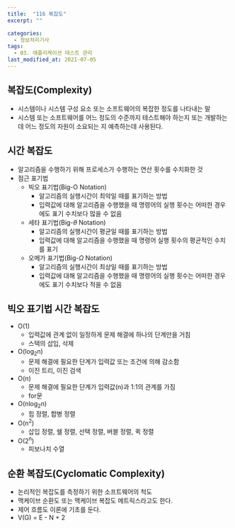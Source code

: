```yaml
---
title:  "116 복잡도"
excerpt: ""

categories:
  - 정보처리기사
tags:
  - 03. 애플리케이션 테스트 관리
last_modified_at: 2021-07-05
---
```






## 복잡도(Complexity)

+ 시스템이나 시스템 구성 요소 또는 소프트웨어의 복잡한 정도를 나타내는 말
+ 시스템 또는 소프트웨어를 어느 정도의 수준까지 테스트해야 하는지 또는 개발하는 데 어느 정도의 자원이 소요되는 지 예측하는데 사용된다.





## 시간 복잡도

+ 알고리즘을 수행하기 위해 프로세스가 수행하는 연산 횟수를 수치화한 것
+ 점근 표기법
  + 빅오 표기법(Big-O Notation)
    + 알고리즘의 실행시간이 최악일 때를 표기하는 방법
    + 입력값에 대해 알고리즘을 수행했을 때 명령어의 실행 횟수는 어떠한 경우에도 표기 수치보다 많을 수 없음
  + 세타 표기법(Big-$\theta$ Notation)
    + 알고리즘의 실행시간이 평균일 때를 표기하는 방법
    + 입력값에 대해 알고리즘을 수행했을 때 명령어 실행 횟수의 평균적인 수치를 표기
  + 오메가 표기법(Big-$\Omega$ Notation)
    + 알고리즘의 실행시간이 최상일 때를 표기하는 방법
    + 입력값에 대해 알고리즘을 수행했을 때 명령어의 실행 횟수는 어떠한 경우에도 표기 수치보다 적을 수 없음



## 빅오 표기법 시간 복잡도

+ O(1)
  + 입력값에 관계 없이 일정하게 문제 해결에 하나의 단계만을 거침
  + 스택의 삽입, 삭제
+ O(log<sub>2</sub>n)
  + 문제 해결에 필요한 단계가 입력값 또는 조건에 의해 감소함
  + 이진 트리, 이진 검색
+ O(n)
  + 문제 해결에 필요한 단계가 입력값(n)과 1:1의 관계를 가짐
  + for문
+ O(nlog<sub>2</sub>n)
  + 힙 정렬, 합병 정렬
+ O(n<sup>2</sup>)
  + 삽입 정렬, 쉘 정렬, 선택 정렬, 버블 정렬,  퀵 정렬
+ O(2<sup>n</sup>)
  + 피보나치 수열







## 순환 복잡도(Cyclomatic Complexity)

+ 논리적인 복잡도를 측정하기 위한 소프트웨어의 척도
+ 맥케이브 순환도 또는 맥케이브 복잡도 메트릭스라고도 한다.
+ 제어 흐름도 이론에 기초를 둔다.
+ V(G) = E - N + 2
